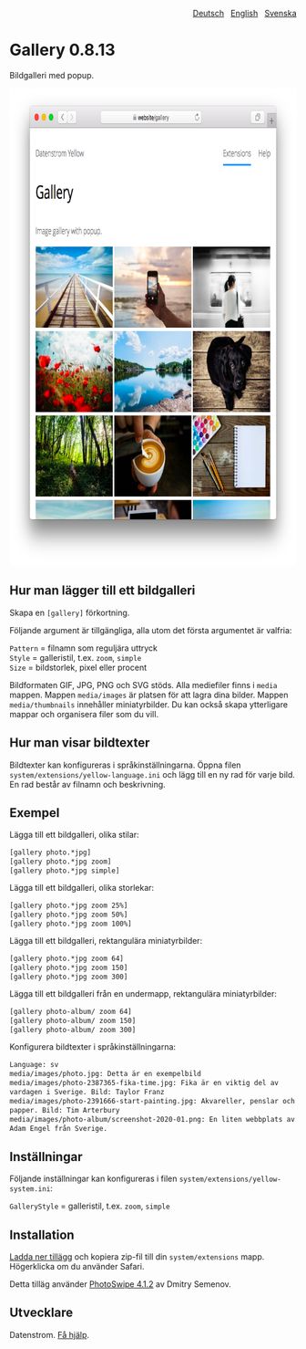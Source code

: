 <p align="right"><a href="README-de.md">Deutsch</a> &nbsp; <a href="README.md">English</a> &nbsp; <a href="README-sv.md">Svenska</a></p>

Gallery 0.8.13
==============
Bildgalleri med popup.

<p align="center"><img src="gallery-screenshot.png?raw=true" width="795" height="836" alt="Skärmdump"></p>

## Hur man lägger till ett bildgalleri

Skapa en `[gallery]` förkortning.

Följande argument är tillgängliga, alla utom det första argumentet är valfria:

`Pattern` = filnamn som reguljära uttryck  
`Style` = galleristil, t.ex. `zoom`, `simple`  
`Size` = bildstorlek, pixel eller procent  

Bildformaten GIF, JPG, PNG och SVG stöds. Alla mediefiler finns i `media` mappen.
Mappen `media/images` är platsen för att lagra dina bilder. Mappen `media/thumbnails` innehåller miniatyrbilder. Du kan också skapa ytterligare mappar och organisera filer som du vill.

## Hur man visar bildtexter

Bildtexter kan konfigureras i språkinställningarna. Öppna filen `system/extensions/yellow-language.ini` och lägg till en ny rad för varje bild. En rad består av filnamn och beskrivning.

## Exempel

Lägga till ett bildgalleri, olika stilar:

    [gallery photo.*jpg]
    [gallery photo.*jpg zoom]
    [gallery photo.*jpg simple]

Lägga till ett bildgalleri, olika storlekar:

    [gallery photo.*jpg zoom 25%]
    [gallery photo.*jpg zoom 50%]
    [gallery photo.*jpg zoom 100%]

Lägga till ett bildgalleri, rektangulära miniatyrbilder:

    [gallery photo.*jpg zoom 64]
    [gallery photo.*jpg zoom 150]
    [gallery photo.*jpg zoom 300]

Lägga till ett bildgalleri från en undermapp, rektangulära miniatyrbilder:

    [gallery photo-album/ zoom 64]
    [gallery photo-album/ zoom 150]
    [gallery photo-album/ zoom 300]

Konfigurera bildtexter i språkinställningarna:

    Language: sv
    media/images/photo.jpg: Detta är en exempelbild
    media/images/photo-2387365-fika-time.jpg: Fika är en viktig del av vardagen i Sverige. Bild: Taylor Franz
    media/images/photo-2391666-start-painting.jpg: Akvareller, penslar och papper. Bild: Tim Arterbury
    media/images/photo-album/screenshot-2020-01.png: En liten webbplats av Adam Engel från Sverige.

## Inställningar

Följande inställningar kan konfigureras i filen `system/extensions/yellow-system.ini`:

`GalleryStyle` = galleristil, t.ex. `zoom`, `simple`  

## Installation

[Ladda ner tillägg](https://github.com/datenstrom/yellow-extensions/raw/master/zip/gallery.zip) och kopiera zip-fil till din `system/extensions` mapp. Högerklicka om du använder Safari.

Detta tilläg använder [PhotoSwipe 4.1.2](https://github.com/dimsemenov/photoswipe) av Dmitry Semenov.

## Utvecklare

Datenstrom. [Få hjälp](https://datenstrom.se/sv/yellow/help/).
